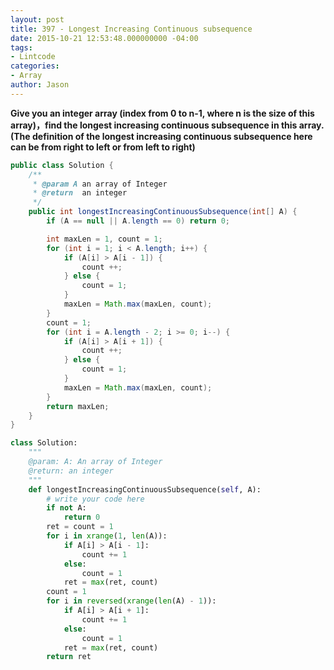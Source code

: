 ```yaml
---
layout: post
title: 397 - Longest Increasing Continuous subsequence
date: 2015-10-21 12:53:48.000000000 -04:00
tags:
- Lintcode
categories:
- Array
author: Jason
---
```

**Give you an integer array (index from 0 to n-1, where n is the size of this array)，find the longest increasing continuous subsequence in this array. (The definition of the longest increasing continuous subsequence here can be from right to left or from left to right)**


``` java
public class Solution {
    /**
     * @param A an array of Integer
     * @return  an integer
     */
    public int longestIncreasingContinuousSubsequence(int[] A) {
        if (A == null || A.length == 0) return 0;

        int maxLen = 1, count = 1;
        for (int i = 1; i < A.length; i++) {
            if (A[i] > A[i - 1]) {
                count ++;
            } else {
                count = 1;
            }
            maxLen = Math.max(maxLen, count);
        }
        count = 1;
        for (int i = A.length - 2; i >= 0; i--) {
            if (A[i] > A[i + 1]) {
                count ++;
            } else {
                count = 1;
            }
            maxLen = Math.max(maxLen, count);
        }
        return maxLen;
    }
}
```

``` python
class Solution:
    """
    @param: A: An array of Integer
    @return: an integer
    """
    def longestIncreasingContinuousSubsequence(self, A):
        # write your code here
        if not A:
            return 0
        ret = count = 1
        for i in xrange(1, len(A)):
            if A[i] > A[i - 1]:
                count += 1
            else:
                count = 1
            ret = max(ret, count)
        count = 1
        for i in reversed(xrange(len(A) - 1)):
            if A[i] > A[i + 1]:
                count += 1
            else:
                count = 1
            ret = max(ret, count)
        return ret
```
